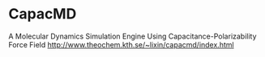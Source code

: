 # CapacMD
A Molecular Dynamics Simulation Engine Using Capacitance-Polarizability Force Field
http://www.theochem.kth.se/~lixin/capacmd/index.html
